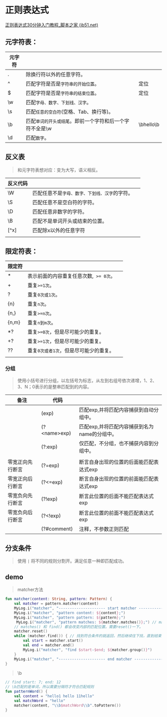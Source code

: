 # 正则表达式

[正则表达式30分钟入门教程_脚本之家 (jb51.net)](https://www.jb51.net/tools/zhengze.html)

## 元字符表：

| 元字符 |                                                            |           |
| ------ | ---------------------------------------------------------- | --------- |
| .      | 除换行符以外的任意字符。                                   |           |
| ^      | 匹配字符是否是``字符串的开始位置``。                       | 定位      |
| $      | 匹配字符是否是``字符串的结束位置``。                       | 定位      |
| \w     | 匹配``字母、数字、下划线、汉字``。                         |           |
| \s     | 匹配``任意的空白符``(空格、Tab、换行等)。                  |           |
| \b     | 匹配``单词的开头或结尾``。即前一个字符和后一个字符不全是\w | \bhello\b |
| \d     | 匹配``数字``。                                             |           |

## 反义表

> 和元字符表想对应：变为大写，语义相反。

| 反义代码 |                                                  |      |
| -------- | ------------------------------------------------ | ---- |
| \W       | 匹配任意不是``字母、数字、下划线、汉字``的字符。 |      |
| \S       | 匹配任意不是空白符的字符。                       |      |
| \D       | 匹配任意非数字的字符。                           |      |
| \B       | 匹配不是单词开头或结束的位置。                   |      |
| [^x]     | 匹配除x以外的任意字符                            |      |
|          |                                                  |      |



## 限定符表：

| 限定符 |                                          |      |
| ------ | ---------------------------------------- | ---- |
| *      | 表示前面的内容重复任意次数,`` >= 0次``。 |      |
| +      | 重复``>=1次``。                          |      |
| ?      | 重复``0次或1次``。                       |      |
| {n}    | 重复``n次``。                            |      |
| {n,}   | 重复``>=n次``。                          |      |
| {n,m}  | 重复``n到m次``。                         |      |
| *?     | 重复``>=0次``，但是尽可能少的重复。      |      |
| +?     | 重复``>=1次``，但是尽可能少的重复。      |      |
| ??     | 重复``0次或者1次``，但是尽可能少的重复。 |      |
|        |                                          |      |

### 分组

> 使用小括号进行分组，以左括号为标志，从左到右组号依次递增，1、2、3、N；0表示的是整串匹配到的内容。 

| 备注             | 代码           |                                              |
| ---------------- | -------------- | -------------------------------------------- |
|                  | (exp)          | 匹配exp,并将匹配内容捕获到自动分组中。       |
|                  | (?\<name\>exp) | 匹配exp,并将匹配内容捕获到名为name的分组中。 |
|                  | (?:exp)        | 仅匹配，不分组，也不捕获内容到分组中。       |
|                  |                |                                              |
| 零宽正向先行断言 | (?=exp)        | 断言自身出现的位置的后面能匹配表达式exp      |
| 零宽正向后行断言 | (?<=exp)       | 断言自身出现的位置的前面能匹配表达式exp      |
| 零宽负向先行断言 | (?!exp)        | 断言此位置的后面不能匹配表达式exp            |
| 零宽负向后行断言 | (?<!exp)       | 断言此位置的前面不能匹配表达式exp            |
|                  | (?#comment)    | 注释，不参数正则匹配                         |

## 分支条件

> 使用 	``|`` 将不同的规则分割开。满足任意一种即匹配成功。

## demo

> matcher方法

```kotlin
fun matcher(content: String, pattern: Pattern) {
    val matcher = pattern.matcher(content)
    MyLog.i("matcher", "--------------------- start matcher ---------------------")
    MyLog.i("matcher", "pattern content: ${content};")
    MyLog.i("matcher", "pattern pattern: ${pattern};")
     MyLog.i("matcher", "pattern matches: ${matcher.matches()};") // matches整段内容完全匹配才返回true
    // matches() 和 find() 都会改变内部的匹配位置。需要reset()一下。
    matcher.reset()
    while (matcher.find()) { // 找到符合条件的就返回，然后继续往下找，直到结束
        val start = matcher.start()
        val end = matcher.end()
        MyLog.i("matcher", "find $start-$end; ${matcher.group()}")
    }
    MyLog.i("matcher", "--------------------- end matcher ---------------------")
}

```



>  \b

```kotlin
// find start: 7; end: 12
// \b匹配的是单词，所以需要分隔符才符合匹配规则
fun patternWord() {
    val content = "hello1 hello 11hello"
    val matchWord = "hello"
    matcher(content, "\\b$matchWord\\b".toPattern())
}

```


